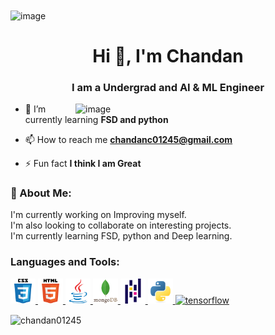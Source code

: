 <img align="center" alt="image" width=2200 src=https://i.pinimg.com/originals/bc/87/e5/bc87e5124f8d2cfe810d403adc96ad01.gif>
<h1 align="center">Hi 👋, I'm Chandan</h1>
<h3 align="center">I am a Undergrad and AI & ML Engineer</h3>

<img align="right" alt="image" width=400 src=https://user-images.githubusercontent.com/74038190/235224431-e8c8c12e-6826-47f1-89fb-2ddad83b3abf.gif>

- 🌱 I’m currently learning **FSD and python**

- 📫 How to reach me **chandanc01245@gmail.com**

- ⚡ Fun fact **I think I am Great**

### 💫 About Me:
I'm currently working on Improving myself.<br>I'm also looking to collaborate on interesting projects.<br> I'm currently learning FSD, python and Deep learning.

<h3 align="left">Languages and Tools:</h3>
<p align="left"> <a href="https://www.w3schools.com/css/" target="_blank" rel="noreferrer"> <img src="https://raw.githubusercontent.com/devicons/devicon/master/icons/css3/css3-original-wordmark.svg" alt="css3" width="40" height="40"/> </a> <a href="https://www.w3.org/html/" target="_blank" rel="noreferrer"> <img src="https://raw.githubusercontent.com/devicons/devicon/master/icons/html5/html5-original-wordmark.svg" alt="html5" width="40" height="40"/> </a> <a href="https://www.java.com" target="_blank" rel="noreferrer"> <img src="https://raw.githubusercontent.com/devicons/devicon/master/icons/java/java-original.svg" alt="java" width="40" height="40"/> </a> <a href="https://www.mongodb.com/" target="_blank" rel="noreferrer"> <img src="https://raw.githubusercontent.com/devicons/devicon/master/icons/mongodb/mongodb-original-wordmark.svg" alt="mongodb" width="40" height="40"/> </a> <a href="https://pandas.pydata.org/" target="_blank" rel="noreferrer"> <img src="https://raw.githubusercontent.com/devicons/devicon/2ae2a900d2f041da66e950e4d48052658d850630/icons/pandas/pandas-original.svg" alt="pandas" width="40" height="40"/> </a> <a href="https://www.python.org" target="_blank" rel="noreferrer"> <img src="https://raw.githubusercontent.com/devicons/devicon/master/icons/python/python-original.svg" alt="python" width="40" height="40"/> </a> <a href="https://www.tensorflow.org" target="_blank" rel="noreferrer"> <img src="https://www.vectorlogo.zone/logos/tensorflow/tensorflow-icon.svg" alt="tensorflow" width="40" height="40"/> </a> </p>

<p><img align="center" src="https://github-readme-streak-stats.herokuapp.com/?user=chandan01245&" alt="chandan01245" /></p>
